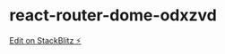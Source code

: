 # react-router-dome-odxzvd

[Edit on StackBlitz ⚡️](https://stackblitz.com/edit/react-router-dome-odxzvd)